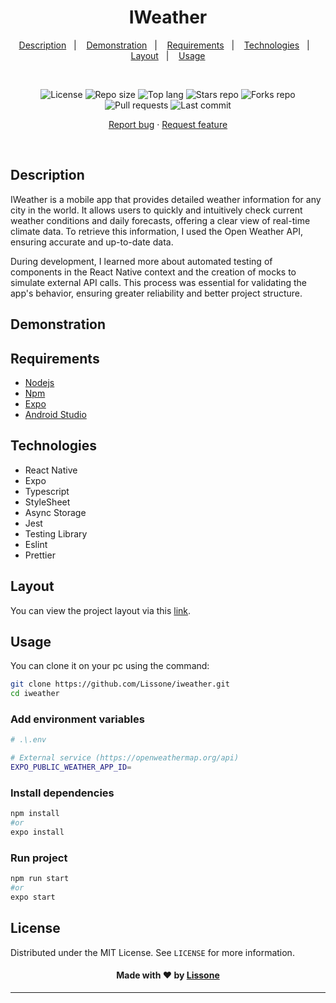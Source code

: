 <h1 align="center">
  IWeather
</h1>

<p align="center">
  <a href="#description">Description</a>&nbsp;&nbsp;&nbsp;|&nbsp;&nbsp;&nbsp;
  <a href="#demonstration">Demonstration</a>&nbsp;&nbsp;&nbsp;|&nbsp;&nbsp;&nbsp;
  <a href="#requirements">Requirements</a>&nbsp;&nbsp;&nbsp;|&nbsp;&nbsp;&nbsp;
  <a href="#technologies">Technologies</a>&nbsp;&nbsp;&nbsp;|&nbsp;&nbsp;&nbsp;
  <a href="#layout">Layout</a>&nbsp;&nbsp;&nbsp;|&nbsp;&nbsp;&nbsp;
  <a href="#usage">Usage</a>

</p>
<br />
<p align="center">
  <img src="https://img.shields.io/static/v1?label=license&message=MIT" alt="License">
  <img src="https://img.shields.io/github/repo-size/Lissone/iweather" alt="Repo size" />
  <img src="https://img.shields.io/github/languages/top/Lissone/iweather" alt="Top lang" />
  <img src="https://img.shields.io/github/stars/Lissone/iweather" alt="Stars repo" />
  <img src="https://img.shields.io/github/forks/Lissone/iweather" alt="Forks repo" />
  <img src="https://img.shields.io/github/issues-pr/Lissone/iweather" alt="Pull requests" >
  <img src="https://img.shields.io/github/last-commit/Lissone/iweather" alt="Last commit" />
</p>

<p align="center">
  <a href="https://github.com/Lissone/iweather/issues">Report bug</a>
  ·
  <a href="https://github.com/Lissone/iweather/issues">Request feature</a>
</p>

<br />

## Description

IWeather is a mobile app that provides detailed weather information for any city in the world. It allows users to quickly and intuitively check current weather conditions and daily forecasts, offering a clear view of real-time climate data. To retrieve this information, I used the Open Weather API, ensuring accurate and up-to-date data.

During development, I learned more about automated testing of components in the React Native context and the creation of mocks to simulate external API calls. This process was essential for validating the app's behavior, ensuring greater reliability and better project structure.

## Demonstration


## Requirements

- [Nodejs](https://nodejs.org/en/)
- [Npm](https://www.npmjs.com/)
- [Expo](https://docs.expo.io/)
- [Android Studio](https://react-native.rocketseat.dev/virtual-devices/android-emulator)

## Technologies

- React Native
- Expo
- Typescript
- StyleSheet
- Async Storage
- Jest
- Testing Library
- Eslint
- Prettier

## Layout

You can view the project layout via this <a href="https://www.figma.com/design/euy8HaJgxLFwfiIfEhIU93/iWeather?node-id=3-376&t=PBkUz6cvE86pupyT-1" target="_blank">link</a>.

## Usage

You can clone it on your pc using the command:

```bash
git clone https://github.com/Lissone/iweather.git
cd iweather
```

### Add environment variables

```bash
# .\.env

# External service (https://openweathermap.org/api)
EXPO_PUBLIC_WEATHER_APP_ID=
```

### Install dependencies

```bash
npm install
#or
expo install
```

### Run project

```bash
npm run start
#or
expo start
```

## License

Distributed under the MIT License. See `LICENSE` for more information.

<h4 align="center">
  Made with ❤️ by <a href="https://github.com/Lissone" target="_blank">Lissone</a>
</h4>

<hr />